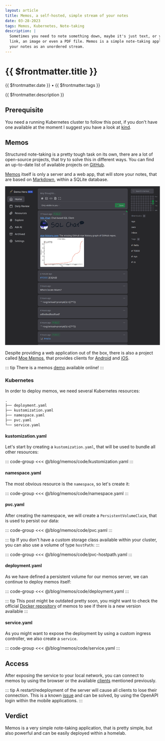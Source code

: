 ```yaml
---
layout: article
title: Memos, a self-hosted, simple stream of your notes
date: 03-28-2023
tags: Memos, Kubernetes, Note-taking
description: |
  Sometimes you need to note something down, maybe it's just text, or you want to save a
  link, an image or even a PDF file. Memos is a simple note-taking application, that saves
  your notes as an unordered stream.
---
```


# {{ $frontmatter.title }}

{{ $frontmatter.date }} • {{ $frontmatter.tags }}

{{ $frontmatter.description }}

## Prerequisite

You need a running Kubernetes cluster to follow this post, if you don't have one available at the moment
I suggest you have a look at [kind](https://kind.sigs.k8s.io/).


## Memos

Structured note-taking is a pretty tough task on its own, there are a lot of open-source projects,
that try to solve this in different ways. You can find an up-to-date list of available projects
on [GitHub](https://github.com/awesome-selfhosted/awesome-selfhosted#note-taking--editors).

[Memos](https://github.com/usememos/memos) itself is only a server and a web app, that will store
your notes, that are based on [Markdown](https://www.markdownguide.org/), within a SQLite database.

![memos](memos.png)

Despite providing a web application out of the box, there is also a project called [Moe Memos](https://memos.moe/), 
that provides clients for [Android](https://f-droid.org/packages/me.mudkip.moememos/) and [iOS](https://apps.apple.com/app/moe-memos/id1643902185).

::: tip
There is a memos [demo](https://demo.usememos.com/) available online!
:::

### Kubernetes

In order to deploy memos, we need several Kubernetes resources:

```shell
.
├── deployment.yaml
├── kustomization.yaml
├── namespace.yaml
├── pvc.yaml
└── service.yaml
```

#### kustomization.yaml
Let's start by creating a `kustomization.yaml`, that will be used to bundle all other resources:

::: code-group
<<< @/blog/memos/code/kustomization.yaml
:::

#### namespace.yaml
The most obvious resource is the `namespace`, so let's create it:

::: code-group
<<< @/blog/memos/code/namespace.yaml
:::

#### pvc.yaml
After creating the namespace, we will create a `PersistentVolumeClaim`, that is used to persist our data:

::: code-group
<<< @/blog/memos/code/pvc.yaml
:::

::: tip
If you don't have a custom storage class available within your cluster, you can also use a volume of 
type `hostPath`:
:::

::: code-group
<<< @/blog/memos/code/pvc-hostpath.yaml
:::

#### deployment.yaml
As we have defined a persistent volume for our memos server, we can continue to deploy memos itself:

::: code-group
<<< @/blog/memos/code/deployment.yaml
:::

::: tip
This post might be outdated pretty soon, you might want to check the official
[Docker repository](https://hub.docker.com/r/neosmemo/memos/tags) of memos to see if there is a new version available
:::

#### service.yaml
As you might want to expose the deployment by using a custom ingress controller, we also create a
`service`.

::: code-group
<<< @/blog/memos/code/service.yaml
:::

## Access

After exposing the service to your local network, you can connect to memos by using the browser or 
the available [clients](#memos) mentioned previously.

::: tip
A restart/redeployment of the server will cause all clients to lose their connection. This is a known 
[issue](https://github.com/mudkipme/MoeMemosAndroid/issues/1) and can be solved, by using the OpenAPI
login within the mobile applications.
:::

## Verdict

Memos is a very simple note-taking application, that is pretty simple, but also powerful and can be 
easily deployed within a homelab.